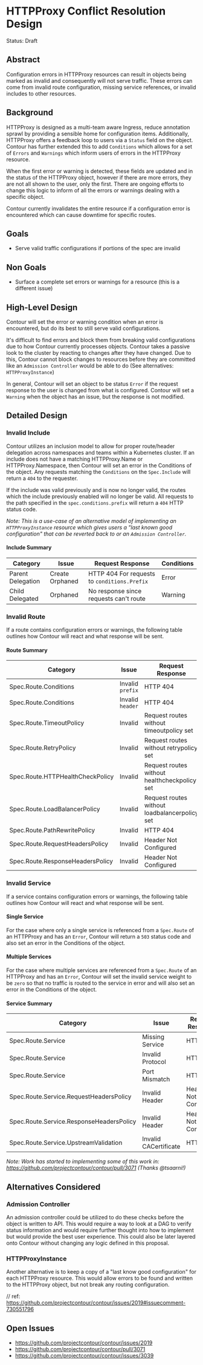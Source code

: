 # HTTPProxy Conflict Resolution Design

Status: Draft

## Abstract

Configuration errors in HTTPProxy resources can result in objects being marked as invalid and consequently will not serve traffic.
These errors can come from invalid route configuration, missing service references, or invalid includes to other resources. 

## Background
HTTPProxy is designed as a multi-team aware Ingress, reduce annotation sprawl by providing a sensible home for configuration items.
Additionally, HTTPProxy offers a feedback loop to users via a `Status` field on the object.
Contour has further extended this to add `Conditions` which allows for a set of `Errors` and `Warnings` which inform users of errors in the HTTPProxy resource.

When the first error or warning is detected, these fields are updated and in the status of the HTTPProxy object, however if there are more errors, they are not all shown to the user, only the first.
There are ongoing efforts to change this logic to inform of all the errors or warnings dealing with a specific object.

Contour currently invalidates the entire resource if a configuration error is encountered which can cause downtime for specific routes. 

## Goals
- Serve valid traffic configurations if portions of the spec are invalid

## Non Goals
- Surface a complete set errors or warnings for a resource (this is a different issue)

## High-Level Design
Contour will set the error or warning condition when an error is encountered, but do its best to still serve valid configurations.

It's difficult to find errors and block them from breaking valid configurations due to how Contour currently processes objects.
Contour takes a passive look to the cluster by reacting to changes after they have changed. 
Due to this, Contour cannot block changes to resources before they are committed like an `Admission Controller` would be able to do (See alternatives: `HTTPProxyInstance`)

In general, Contour will set an object to be status `Error` if the request response to the user is changed from what is configured.
Contour will set a `Warning` when the object has an issue, but the response is not modified. 

## Detailed Design

### Invalid Include
Contour utilizes an inclusion model to allow for proper route/header delegation across namespaces and teams within a Kubernetes cluster.
If an include does not have a matching HTTPProxy.Name or HTTPProxy.Namespace, then Contour will set an error in the Conditions of the object.
Any requests matching the `Conditions` on the `Spec.Include` will return a `404` to the requester.

If the include was valid previously and is now no longer valid, the routes which the include previously enabled will no longer be valid.
All requests to the path specified in the `spec.conditions.prefix` will return a `404` HTTP status code. 

_Note: This is a use-case of an alternative model of implementing an `HTTPProxyInstance` resource which gives users a "last known good configuration" that can be reverted back to or an `Admission Controller`._

#### Include Summary

| Category           | Issue               | Request Response                               | Conditions |
| ------------------ | ------------------- | ---------------------------------------------- | ---------- |
| Parent Delegation  | Create Orphaned     | HTTP 404 For requests to `conditions.Prefix`   | Error      |
| Child Delegated    | Orphaned            | No response since requests can't route         | Warning    |

### Invalid Route
If a route contains configuration errors or warnings, the following table outlines how Contour will react and what response will be sent.  

#### Route Summary

| Category           | Issue               | Request Response                               | Conditions |
| ------------------ | ------------------- | ---------------------------------------------- | ---------- |
| Spec.Route.Conditions | Invalid `prefix` | HTTP 404                                       | Error      |
| Spec.Route.Conditions | Invalid `header` | HTTP 404                                       | Error      |
| Spec.Route.TimeoutPolicy | Invalid       | Request routes without timeoutpolicy set       | Warning      |
| Spec.Route.RetryPolicy | Invalid       | Request routes without retrypolicy set       | Warning      |
| Spec.Route.HTTPHealthCheckPolicy | Invalid       | Request routes without healthcheckpolicy set       | Warning      |
| Spec.Route.LoadBalancerPolicy | Invalid       | Request routes without loadbalancerpolicy set       | Warning      |
| Spec.Route.PathRewritePolicy | Invalid       | HTTP 404       | Error      |
| Spec.Route.RequestHeadersPolicy | Invalid       | Header Not Configured       | Warning      |
| Spec.Route.ResponseHeadersPolicy | Invalid       | Header Not Configured       | Warning      |

### Invalid Service
If a service contains configuration errors or warnings, the following table outlines how Contour will react and what response will be sent.

#### Single Service
For the case where only a single service is referenced from a `Spec.Route` of an HTTPProxy and has an `Error`, Contour will return a `503` status code and also set an error in the Conditions of the object.

#### Multiple Services
For the case where multiple services are referenced from a `Spec.Route` of an HTTPProxy and has an `Error`, Contour will set the invalid service weight to be `zero` so that no traffic is routed to the service in error and will also set an error in the Conditions of the object.

#### Service Summary

| Category           | Issue            | Request Response       | Conditions |
| ------------------ | ---------------- | ---------------------- | ---------- |
| Spec.Route.Service | Missing Service  | HTTP 503               | Error      |
| Spec.Route.Service | Invalid Protocol | HTTP 503               | Error      |
| Spec.Route.Service | Port Mismatch    | HTTP 503               | Error      |
| Spec.Route.Service.RequestHeadersPolicy | Invalid Header  | Header Not Configured | Warning    |
| Spec.Route.Service.ResponseHeadersPolicy | Invalid Header  | Header Not Configured | Warning    |
| Spec.Route.Service.UpstreamValidation | Invalid CACertificate | HTTP 503 | Error    |

_Note: Work has started to implementing some of this work in: https://github.com/projectcontour/contour/pull/3071 (Thanks @tsaarni!)_

## Alternatives Considered

### Admission Controller
An admission controller could be utilized to do these checks before the object is written to API.
This would require a way to look at a DAG to verify status information and would require further thought into how to implement but would provide the best user experience.
This could also be later layered onto Contour without changing any logic defined in this proposal. 

### HTTPProxyInstance
Another alternative is to keep a copy of a "last know good configuration" for each HTTPProxy resource.
This would allow errors to be found and written to the HTTPProxy object, but not break any routing configuration.

// ref: https://github.com/projectcontour/contour/issues/2019#issuecomment-730551796

## Open Issues
- https://github.com/projectcontour/contour/issues/2019
- https://github.com/projectcontour/contour/pull/3071
- https://github.com/projectcontour/contour/issues/3039